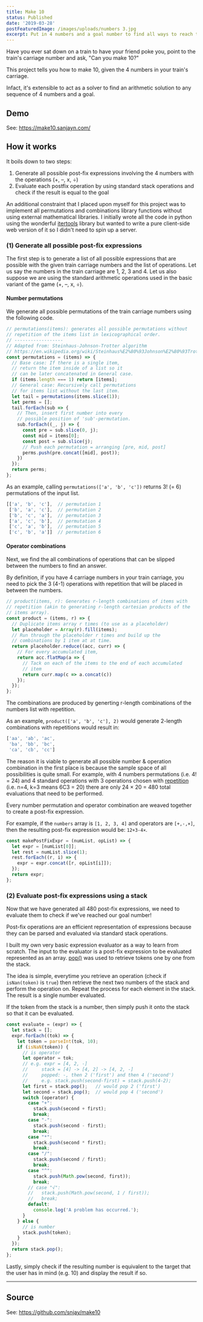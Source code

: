 ```yaml
---
title: Make 10
status: Published
date: '2019-03-28'
postFeaturedImage: /images/uploads/numbers 3.jpg
excerpt: Put in 4 numbers and a goal number to find all ways to reach the goal using +, –, × and ÷.
---
```


Have you ever sat down on a train to have your friend poke you, point to the train's carriage number and ask, "Can you make 10?"

This project tells you how to make 10, given the 4 numbers in your train's carriage.

Infact, it's extensible to act as a solver to find an arithmetic solution to any sequence of 4 numbers and a goal.

## Demo

See: https://make10.sanjayn.com/

## How it works

It boils down to two steps:

1. Generate all possible post-fix expressions involving the 4 numbers with the operations (+, –, x, ÷)
2. Evaluate each postfix operation by using standard stack operations and check if the result is equal to the goal

An additional constraint that I placed upon myself for this project was to implement all permutations and combinations library functions without using external mathematical libraries.  I initially wrote all the code in python using the wonderful [itertools](https://docs.python.org/3/library/itertools.html) library but wanted to write a pure client-side web version of it so I didn't need to spin up a server.

### (1) Generate all possible post-fix expressions

The first step is to generate a list of all possible expressions that are possible with the given train carriage numbers and the list of operations. Let us say the numbers in the train carriage are 1, 2, 3 and 4. Let us also suppose we are using the standard arithmetic operations used in the basic variant of the game  (+, –, x, ÷).

#### Number permutations

We generate all possible permutations of the train carriage numbers using the following code.

```javascript
// permutations(items): generates all possible permutations without
// repetition of the items list in lexicographical order.
// ------------------
// Adapted from: Steinhaus-Johnson-Trotter algorithm
// https://en.wikipedia.org/wiki/Steinhaus%E2%80%93Johnson%E2%80%93Trotter_algorithm
const permutations = (items) => {
  // Base case: If there is a single item,
  // return the item inside of a list so it
  // can be later concatenated in General case.
  if (items.length === 1) return [items];
  // General case: Recursively call permutations
  // for items list without the last item.
  let tail = permutations(items.slice(1));
  let perms = [];
  tail.forEach(sub => {
    // Then, insert first number into every
    // possible position of 'sub'-permutation.
    sub.forEach((_, j) => {
      const pre = sub.slice(0, j);
      const mid = items[0];
      const post = sub.slice(j);
      // Push each permutation = arranging [pre, mid, post]
      perms.push(pre.concat([mid], post));
    })
  });
  return perms;
};
```

As an example, calling `permutations(['a', 'b', 'c'])` returns 3! (= 6) permutations of the input list.

```javascript
[['a', 'b', 'c'],  // permutation 1
 ['b', 'a', 'c'],  // permutation 2
 ['b', 'c', 'a'],  // permutation 3
 ['a', 'c', 'b'],  // permutation 4
 ['c', 'a', 'b'],  // permutation 5
 ['c', 'b', 'a']]  // permutation 6
```

#### Operator combinations

Next, we find the all combinations of operations that can be slipped between the numbers to find an answer.

By definition, if you have 4 carriage numbers in your train carriage, you need to pick the 3 (4-1) operations with repetition that will be placed in between the numbers.

```javascript
// product(items, r): Generates r-length combinations of items with
// repetition (akin to generating r-length cartesian products of the
// items array).
const product = (items, r) => {
  // Duplicate items array r times (to use as a placeholder)
  let placeholder = Array(r).fill(items);
  // Run through the placeholder r times and build up the
  // combinations by 1 item at at time.
  return placeholder.reduce((acc, curr) => {
    // For every accumulated item,
    return acc.flatMap(a => {
      // Tack on each of the items to the end of each accumulated
      // item
      return curr.map(c => a.concat(c))
    });
  });
};
```

The combinations are produced by generting r-length combinations of the numbers list with repetition. 

As an example, `product(['a', 'b', 'c'], 2)` would generate 2-length combinations with repetitions would result in:

```javascript
['aa', 'ab', 'ac',
 'ba', 'bb', 'bc',
 'ca', 'cb', 'cc']
```

The reason it is viable to generate all possible number & operation combination in the first place is because the sample space of all possibilities is quite small. For example, with 4 numbers permutations (i.e. 4! = 24) and 4 standard operations with 3 operations chosen with  [repetition](https://en.wikipedia.org/wiki/Combination#Number_of_combinations_with_repetition) (i.e. n=4, k=3 means 6C3 = 20) there are only 24 × 20 = 480  total evaluations that need to be performed.

Every number permutation and operator combination are weaved together to create a post-fix expression.

For example, if the `numbers` array is `[1, 2, 3, 4]` and operators are `[+,-,×]`, then the resulting post-fix expression would be: `12+3-4×`.

```javascript
const makePostFixExpr = (numList, opList) => {
  let expr = [numList[0]];
  let rest = numList.slice(1);
  rest.forEach((r, i) => {
    expr = expr.concat([r, opList[i]]);
  });
  return expr;
};
```

### (2) Evaluate post-fix expressions using a stack

Now that we have generated all 480 post-fix expressions, we need to evaluate them to check if we've reached our goal number!

Post-fix operations are an efficient representation of expressions because they can be parsed and evaluated via standard stack operations.

I built my own very basic expression evaluator as a way to learn from scratch. The input to the evaluator is a post-fix expression to be evaluated represented as an array. [pop()](https://developer.mozilla.org/en-US/docs/Web/JavaScript/Reference/Global_Objects/Array/pop) was used to retrieve tokens one by one from the stack.

The idea is simple, everytime you retrieve an operation (check if `isNan(token)` is `true`) then retrieve the next two numbers of the stack and perform the operation on. Repeat the process for each element in the stack. The result is a single number evaluated.

If the token from the stack is a number, then simply push it onto the stack so that it can be evaluated.

```javascript
const evaluate = (expr) => {
  let stack = [];
  expr.forEach((tok) => {
    let token = parseInt(tok, 10);
    if (isNaN(token)) {
      // is operator
      let operator = tok;
      // e.g. expr = [4, 2, -]
      //     stack = [4] -> [4, 2] -> [4, 2, -]
      //     popped: -, then 2 ('first') and then 4 ('second')
      //     e.g. stack.push(second-first) = stack.push(4-2);
      let first = stack.pop();   // would pop 2 ('first')
      let second = stack.pop();  // would pop 4 ('second')
      switch (operator) {
        case "+":
          stack.push(second + first);
          break;
        case "-":
          stack.push(second - first);
          break;
        case "*":
          stack.push(second * first);
          break;
        case "/":
          stack.push(second / first);
          break;
        case "^":
          stack.push(Math.pow(second, first));
          break;
        // case "√":
        //   stack.push(Math.pow(second, 1 / first));
        //   break;
        default:
          console.log('A problem has occurred.');
      }
    } else {
      // is number
      stack.push(token);
    }
  });
  return stack.pop();
};
```

Lastly, simply check if the resulting number is equivalent to the target that the user has in mind (e.g. 10) and display the result if so.

---

## Source

See: https://github.com/snjay/make10
